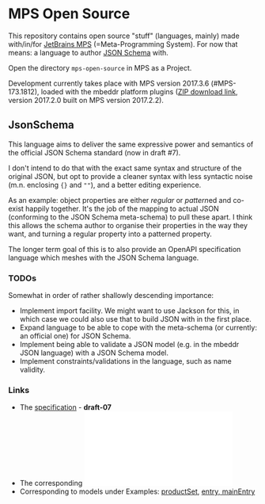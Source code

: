 # MPS Open Source

This repository contains open source "stuff" (languages, mainly) made with/in/for [JetBrains MPS](https://www.jetbrains.com/mps/) (=Meta-Programming System).
For now that means: a language to author [JSON Schema](http://json-schema.org/) with.

Open the directory `mps-open-source` in MPS as a Project.

Development currently takes place with MPS version 2017.3.6 (#MPS-173.1812), loaded with the mbeddr platform plugins ([ZIP download link](https://github.com/mbeddr/mbeddr.core/archive/v2017.2.0.zip), version 2017.2.0 built on MPS version 2017.2.2).


## JsonSchema

This language aims to deliver the same expressive power and semantics of the official JSON Schema standard (now in draft #7).

I don't intend to do that with the exact same syntax and structure of the original JSON, but opt to provide a cleaner syntax with less syntactic noise (m.n. enclosing `{}` and `""`), and a better editing experience.

As an example: object properties are either *regular* or *pattern*ed and co-exist happily together.
It's the job of the mapping to actual JSON (conforming to the JSON Schema meta-schema) to pull these apart.
I think this allows the schema author to organise their properties in the way they want, and turning a regular property into a patterned property.

The longer term goal of this is to also provide an OpenAPI specification language which meshes with the JSON Schema language.

### TODOs

Somewhat in order of rather shallowly descending importance:

* Implement import facility.
	We might want to use Jackson for this, in which case we could also use that to build JSON with in the first place.
* Expand language to be able to cope with the meta-schema (or currently: an official one) for JSON Schema.
* Implement being able to validate a JSON model (e.g. in the mbeddr JSON language) with a JSON Schema model.
* Implement constraints/validations in the language, such as name validity.


### Links

* The [specification](http://json-schema.org/specification.html) - **draft-07**
* The corresponding ![meta-schema](json-schema/meta-schema.json)
* Corresponding to models under Examples: [productSet](http://json-schema.org/example1.html), [entry, mainEntry](http://json-schema.org/example2.html)

